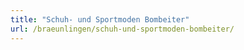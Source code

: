 ```yaml
---
title: "Schuh- und Sportmoden Bombeiter"
url: /braeunlingen/schuh-und-sportmoden-bombeiter/
---
```


